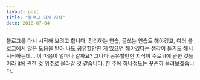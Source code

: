 ```yaml
---
layout: post
title: "블로그 다시 시작"
date: 2018-07-04
---
```


블로그를 다시 시작해 보려고 합니다. 정리하는 연습, 글쓰는 연습도 해야겠고, 여러 블로그에서 많은 도움을 받아 나도 공유할만한 게 있으면 해야겠다는 생각이 들기도 해서 시작하는데... 이 마음이 얼마나 갈까요? 
그나마 공유할만한 지식이 주로 it에 관한 것들이라 it에 관한 것 위주로 올라갈 것 같습니다. 한 주에 하나정도는 꾸준히 올려보겠습니다.